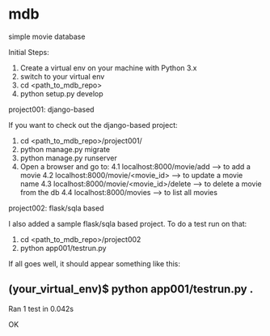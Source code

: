 # mdb
simple movie database

Initial Steps:

1. Create a virtual env on your machine with Python 3.x
2. switch to your virtual env
3. cd <path_to_mdb_repo>
4. python setup.py develop


project001: django-based

If you want to check out the django-based project:

1. cd <path_to_mdb_repo>/project001/
2. python manage.py migrate
3. python manage.py runserver
4. Open a browser and go to:
	4.1 localhost:8000/movie/add --> to add a movie
	4.2 localhost:8000/movie/<movie_id> --> to update a movie name
	4.3 localhost:8000/movie/<movie_id>/delete --> to delete a movie from the db
	4.4 localhost:8000/movies --> to list all movies

project002: flask/sqla based

I also added a sample flask/sqla based project. To do a test run on that:

1. cd <path_to_mdb_repo>/project002
2. python app001/testrun.py

If all goes well, it should appear something like this:

(your_virtual_env)$ python app001/testrun.py 
.
----------------------------------------------------------------------
Ran 1 test in 0.042s

OK
